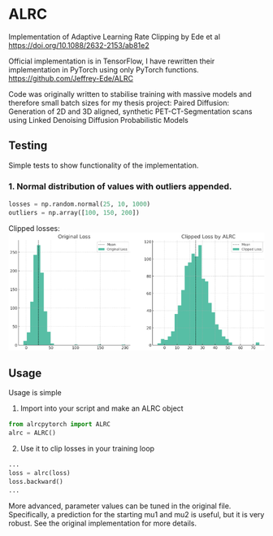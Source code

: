 # ALRC
Implementation of Adaptive Learning Rate Clipping by Ede et al
https://doi.org/10.1088/2632-2153/ab81e2

Official implementation is in TensorFlow, I have rewritten their implementation in PyTorch using only PyTorch functions.
https://github.com/Jeffrey-Ede/ALRC

Code was originally written to stabilise training with massive models and therefore small batch sizes for my thesis project: Paired Diffusion: Generation of 2D and 3D aligned, synthetic PET-CT-Segmentation scans using Linked Denoising Diffusion Probabilistic Models

## Testing
Simple tests to show functionality of the implementation.

### 1. Normal distribution of values with outliers appended.
```python
losses = np.random.normal(25, 10, 1000)
outliers = np.array([100, 150, 200])
```
Clipped losses:<br>
![Clipped losses](clipping_test.png)

## Usage

Usage is simple

1. Import into your script and make an ALRC object

```python
from alrcpytorch import ALRC
alrc = ALRC()
```

2. Use it to clip losses in your training loop

```python
...
loss = alrc(loss)
loss.backward()
...
```

More advanced, parameter values can be tuned in the original file. Specifically, a prediction for the starting mu1 and mu2 is useful, but it is very robust. See the original implementation for more details.
